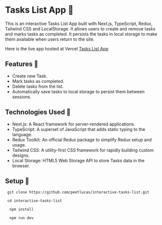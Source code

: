 # Tasks List App  📜

This is an interactive Tasks List App built with Next.js, TypeScript, Redux, Tailwind CSS and LocalStorage. It allows users to create and remove tasks and marks tasks as completed. It persists the tasks in local storage to make them available when users return to the site.

Here is the live app hosted at Vercel [Tasks List App](https://interactive-tasks-list.vercel.app/)

## Features :dart:

- Create new Task.
- Mark tasks as completed.
- Delete tasks from the list.
- Automatically save tasks to local storage to persist them between sessions.

## Technologies Used 🚀

- Next.js: A React framework for server-rendered applications.
- TypeScript: A superset of JavaScript that adds static typing to the language.
- Redux Toolkit: An official Redux package to simplify Redux setup and usage.
- Tailwind CSS: A utility-first CSS framework for rapidly building custom designs.
- Local Storage: HTML5 Web Storage API to store Tasks data in the browser.

## Setup  🚧

```
 git clone https://github.com/peetlucas/interactive-tasks-list.git
```

 ```
  cd interactive-tasks-list
```

```
  npm install
```

```
  npm run dev
```


